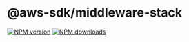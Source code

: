 # @aws-sdk/middleware-stack

[![NPM version](https://img.shields.io/npm/v/@aws-sdk/middleware-stack.svg)](https://www.npmjs.com/package/@aws-sdk/middleware-stack)
[![NPM downloads](https://img.shields.io/npm/dm/@aws-sdk/middleware-stack.svg)](https://www.npmjs.com/package/@aws-sdk/middleware-stack)
